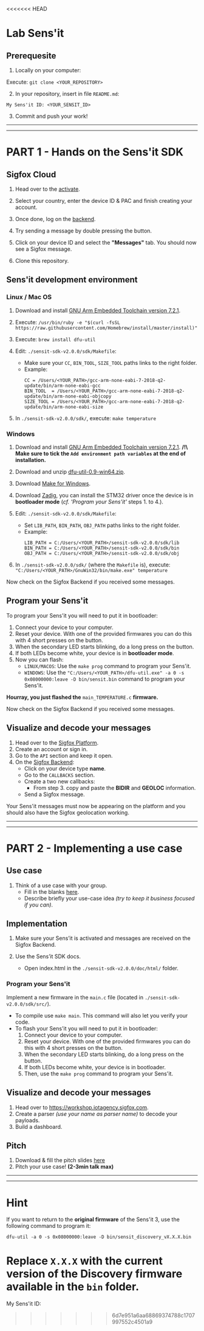 <<<<<<< HEAD
# Lab Sens'it

## Prerequesite

1. Locally on your computer: 

Execute: `git clone <YOUR_REPOSITORY>`

2. In your repository, insert in file `README.md`:
```
My Sens'it ID: <YOUR_SENSIT_ID>
```
3. Commit and push your work!

---
---

# PART 1 - Hands on the Sens'it SDK

## Sigfox Cloud

1.  Head over to the [activate](https://buy.sigfox.com/activate).

2. Select your country, enter the device ID & PAC and finish creating your account.

3. Once done, log on the [backend](https://backend.sigfox.com/).

4. Try sending a message by double pressing the button.

5. Click on your device ID and select the **"Messages"** tab. You should now see a Sigfox message.

6. Clone this repository.

## Sens'it development environment

### Linux / Mac OS

1. Download and install [GNU Arm Embedded Toolchain version 7.2.1](https://developer.arm.com/open-source/gnu-toolchain/gnu-rm/downloads).

3. Execute: `/usr/bin/ruby -e "$(curl -fsSL https://raw.githubusercontent.com/Homebrew/install/master/install)"`

4. Execute: `brew install dfu-util`

5. Edit: `./sensit-sdk-v2.0.0/sdk/Makefile`:

    - Make sure your `CC`, `BIN_TOOL`, `SIZE_TOOL` paths links to the right folder.
    - Example:
        ```
        CC = /Users/<YOUR_PATH>/gcc-arm-none-eabi-7-2018-q2-update/bin/arm-none-eabi-gcc
        BIN_TOOL  = /Users/<YOUR_PATH>/gcc-arm-none-eabi-7-2018-q2-update/bin/arm-none-eabi-objcopy
        SIZE_TOOL = /Users/<YOUR_PATH>/gcc-arm-none-eabi-7-2018-q2-update/bin/arm-none-eabi-size
        ```

6. In `./sensit-sdk-v2.0.0/sdk/`, execute: `make temperature`

### Windows

1. Download and install [GNU Arm Embedded Toolchain version 7.2.1](https://developer.arm.com/open-source/gnu-toolchain/gnu-rm/downloads). **/!\ Make sure to tick the `Add environment path variables` at the end of installation.**

2. Download and unzip [dfu-util-0.9-win64.zip](http://dfu-util.sourceforge.net/releases/).

3. Download [Make for Windows](http://gnuwin32.sourceforge.net/downlinks/make.php).

4. Download [Zadig](https://zadig.akeo.ie/), you can install the STM32 driver once the device is in **bootloader mode** (_cf. 'Program your Sens'it'_ steps 1. to 4.).

5. Edit: `./sensit-sdk-v2.0.0/sdk/Makefile`:

    - Set `LIB_PATH`, `BIN_PATH`, `OBJ_PATH` paths links to the right folder.
    - Example:
        ```
        LIB_PATH = C:/Users/<YOUR_PATH>/sensit-sdk-v2.0.0/sdk/lib
        BIN_PATH = C:/Users/<YOUR_PATH>/sensit-sdk-v2.0.0/sdk/bin
        OBJ_PATH = C:/Users/<YOUR_PATH>/sensit-sdk-v2.0.0/sdk/obj
        ```

6. In `./sensit-sdk-v2.0.0/sdk/` (where the `Makefile` is), execute: `"C:/Users/<YOUR_PATH>/GnuWin32/bin/make.exe" temperature`

Now check on the Sigfox Backend if you received some messages.

## Program your Sens'it

To program your Sens'it you will need to put it in bootloader:

1. Connect your device to your computer.
2. Reset your device. With one of the provided firmwares you can do this with 4 short presses on the button.
3. When the secondary LED starts blinking, do a long press on the button.
4. If both LEDs become white, your device is in **bootloader mode**.
5. Now you can flash:
    - `LINUX/MACOS`: Use the `make prog` command to program your Sens'it.
    - `WINDOWS`: Use the `"C:/Users/<YOUR_PATH>/dfu-util.exe" -a 0 -s 0x08000000:leave -D bin/sensit.bin` command to program your Sens'it.

**Hourray, you just flashed the** `main_TEMPERATURE.c` **firmware.**

Now check on the Sigfox Backend if you received some messages.

## Visualize and decode your messages

1. Head over to the [Sigfox Platform](https://workshop.iotagency.sigfox.com/).
2. Create an account or sign in.
3. Go to the `API` section and keep it open.
4. On the [Sigfox Backend](https://backend.sigfox.com/devicetype/list):
    - Click on your device type **name**.
    - Go to the `CALLBACKS` section.
    - Create a two new callbacks:
        * From step 3. copy and paste the **BIDIR** and **GEOLOC** information.
    - Send a Sigfox message.

Your Sens'it messages must now be appearing on the platform and you should also have the Sigfox geolocation working.

---
---

# PART 2 - Implementing a use case

## Use case

1. Think of a use case with your group.
    - Fill in the blanks [here](https://goo.gl/remJnJ).
    - Describe briefly your use-case idea _(try to keep it business focused if you can)_.

## Implementation

1. Make sure your Sens’it is activated and messages are received on the Sigfox Backend.

2. Use the Sens’it SDK docs.
    - Open index.html in the `./sensit-sdk-v2.0.0/doc/html/` folder.
    
### Program your Sens'it

Implement a new firmware in the `main.c` file (located in `./sensit-sdk-v2.0.0/sdk/src/`).

- To compile use `make main`. This command will also let you verify your code.
- To flash your Sens'it you will need to put it in bootloader:
    1. Connect your device to your computer.
    2. Reset your device. With one of the provided firmwares you can do this with 4 short presses on the button.
    3. When the secondary LED starts blinking, do a long press on the button.
    4. If both LEDs become white, your device is in bootloader.
    5. Then, use the `make prog` command to program your Sens'it.

## Visualize and decode your messages

1. Head over to https://workshop.iotagency.sigfox.com.
2. Create a parser _(use your name as parser name)_ to decode your payloads.
3. Build a dashboard.

## Pitch

1. Download & fill the pitch slides [here](https://goo.gl/E6et8W)
2. Pitch your use case! **(2-3min talk max)**

---
---

# Hint

If you want to return to the **original firmware** of the Sens'it 3, use the following command to program it:
```
dfu-util -a 0 -s 0x08000000:leave -D bin/sensit_discovery_vX.X.X.bin
```
Replace `X.X.X` with the current version of the Discovery firmware available in the `bin` folder.
=======
My Sens'it ID: <B43669>
>>>>>>> 6d7e951a6aa68869374788c1707997552c4501a9
